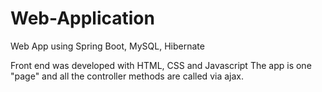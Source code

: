 # Web-Application
Web App using Spring Boot, MySQL, Hibernate

Front end was developed with HTML, CSS and Javascript
The app is one "page" and all the controller methods are called via ajax.
